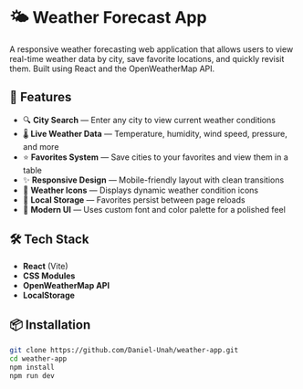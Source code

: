 # 🌤️ Weather Forecast App

A responsive weather forecasting web application that allows users to view real-time weather data by city, save favorite locations, and quickly revisit them. Built using React and the OpenWeatherMap API.

## 🚀 Features

- 🔍 **City Search** — Enter any city to view current weather conditions
- 🌡️ **Live Weather Data** — Temperature, humidity, wind speed, pressure, and more
- ⭐ **Favorites System** — Save cities to your favorites and view them in a table
- ✨ **Responsive Design** — Mobile-friendly layout with clean transitions
- 📍 **Weather Icons** — Displays dynamic weather condition icons
- 💾 **Local Storage** — Favorites persist between page reloads
- 💅 **Modern UI** — Uses custom font and color palette for a polished feel

## 🛠️ Tech Stack

- **React** (Vite)
- **CSS Modules**
- **OpenWeatherMap API**
- **LocalStorage**

## 📦 Installation

```bash
git clone https://github.com/Daniel-Unah/weather-app.git
cd weather-app
npm install
npm run dev

